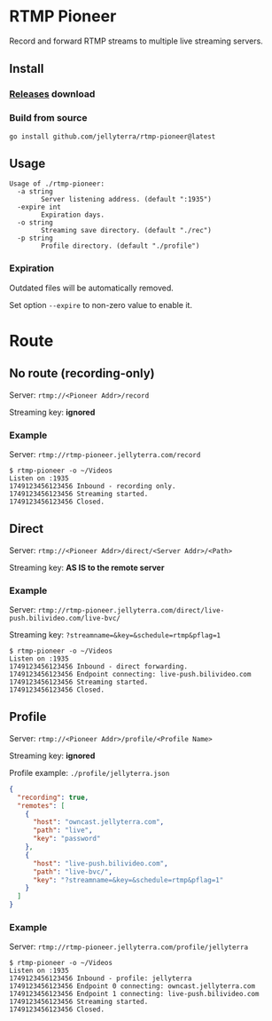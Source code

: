 # RTMP Pioneer

Record and forward RTMP streams to multiple live streaming servers.

## Install

### [Releases](https://github.com/jellyterra/rtmp-pioneer/releases) download

### Build from source

```shell
go install github.com/jellyterra/rtmp-pioneer@latest
```

## Usage

```
Usage of ./rtmp-pioneer:
  -a string
        Server listening address. (default ":1935")
  -expire int
        Expiration days.
  -o string
        Streaming save directory. (default "./rec")
  -p string
        Profile directory. (default "./profile")
```

### Expiration

Outdated files will be automatically removed.

Set option `--expire` to non-zero value to enable it.

# Route

## No route (recording-only)

Server: `rtmp://<Pioneer Addr>/record`

Streaming key: **ignored**

### Example

Server: `rtmp://rtmp-pioneer.jellyterra.com/record`

```
$ rtmp-pioneer -o ~/Videos
Listen on :1935
1749123456123456 Inbound - recording only.
1749123456123456 Streaming started.
1749123456123456 Closed.
```

## Direct

Server: `rtmp://<Pioneer Addr>/direct/<Server Addr>/<Path>`

Streaming key: **AS IS to the remote server**

### Example

Server: `rtmp://rtmp-pioneer.jellyterra.com/direct/live-push.bilivideo.com/live-bvc/`

Streaming key: `?streamname=&key=&schedule=rtmp&pflag=1`

```
$ rtmp-pioneer -o ~/Videos
Listen on :1935
1749123456123456 Inbound - direct forwarding.
1749123456123456 Endpoint connecting: live-push.bilivideo.com
1749123456123456 Streaming started.
1749123456123456 Closed.
```

## Profile

Server: `rtmp://<Pioneer Addr>/profile/<Profile Name>`

Streaming key: **ignored**

Profile example: `./profile/jellyterra.json`

```json
{
  "recording": true,
  "remotes": [
    {
      "host": "owncast.jellyterra.com",
      "path": "live",
      "key": "password"
    },
    {
      "host": "live-push.bilivideo.com",
      "path": "live-bvc/",
      "key": "?streamname=&key=&schedule=rtmp&pflag=1"
    }
  ]
}
```

### Example

Server: `rtmp://rtmp-pioneer.jellyterra.com/profile/jellyterra`

```
$ rtmp-pioneer -o ~/Videos
Listen on :1935
1749123456123456 Inbound - profile: jellyterra
1749123456123456 Endpoint 0 connecting: owncast.jellyterra.com
1749123456123456 Endpoint 1 connecting: live-push.bilivideo.com
1749123456123456 Streaming started.
1749123456123456 Closed.
```
